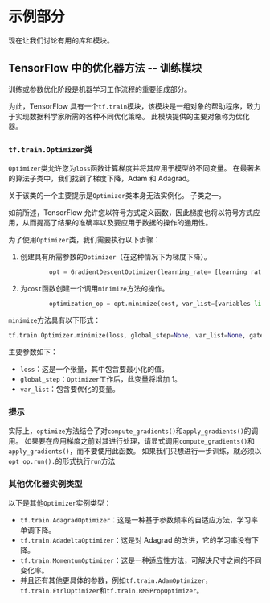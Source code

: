 # 示例部分

现在让我们讨论有用的库和模块。

## TensorFlow 中的优化器方法 -- 训练模块

训练或参数优化阶段是机器学习工作流程的重要组成部分。

为此，TensorFlow 具有一个`tf.train`模块，该模块是一组对象的帮助程序，致力于实现数据科学家所需的各种不同优化策略。 此模块提供的主要对象称为优化器。

### `tf.train.Optimizer`类

`Optimizer`类允许您为`loss`函数计算梯度并将其应用于模型的不同变量。 在最著名的算法子类中，我们找到了梯度下降，Adam 和 Adagrad。

关于该类的一个主要提示是`Optimizer`类本身无法实例化。 子类之一。

如前所述，TensorFlow 允许您以符号方式定义函数，因此梯度也将以符号方式应用，从而提高了结果的准确率以及要应用于数据的操作的通用性。

为了使用`Optimizer`类，我们需要执行以下步骤：

1.  创建具有所需参数的`Optimizer`（在这种情况下为梯度下降）。

    ```py
            opt = GradientDescentOptimizer(learning_rate= [learning rate]) 

    ```

2.  为`cost`函数创建一个调用`minimize`方法的操作。

    ```py
            optimization_op = opt.minimize(cost, var_list=[variables list]) 

    ```

`minimize`方法具有以下形式：

```py
tf.train.Optimizer.minimize(loss, global_step=None, var_list=None, gate_gradients=1, aggregation_method=None, colocate_gradients_with_ops=False, name=None) 

```

主要参数如下：

*   `loss`：这是一个张量，其中包含要最小化的值。
*   `global_step`：`Optimizer`工作后，此变量将增加 1。
*   `var_list`：包含要优化的变量。

### 提示

实际上，`optimize`方法结合了对`compute_gradients()`和`apply_gradients()`的调用。 如果要在应用梯度之前对其进行处理，请显式调用`compute_gradients()`和`apply_gradients()`，而不要使用此函数。 如果我们只想进行一步训练，就必须以`opt_op.run().`的形式执行`run`方法

### 其他优化器实例类型

以下是其他`Optimizer`实例类型：

*   `tf.train.AdagradOptimizer`：这是一种基于参数频率的自适应方法，学习率单调下降。
*   `tf.train.AdadeltaOptimizer`：这是对 Adagrad 的改进，它的学习率没有下降。
*   `tf.train.MomentumOptimizer`：这是一种适应性方法，可解决尺寸之间的不同变化率。
*   并且还有其他更具体的参数，例如`tf.train.AdamOptimizer`，`tf.train.FtrlOptimizer`和`tf.train.RMSPropOptimizer`。
